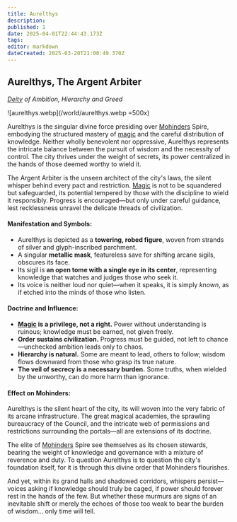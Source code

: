 ```yaml
---
title: Aurelthys
description: 
published: 1
date: 2025-04-01T22:44:43.173Z
tags: 
editor: markdown
dateCreated: 2025-03-20T21:00:49.370Z
---
```


## **Aurelthys, The Argent Arbiter**  
*[Deity](/structure/mechanic/deity.md) of Ambition, Hierarchy and Greed*

![aurelthys.webp](/world/aurelthys.webp =500x)

Aurelthys is the singular divine force presiding over [Mohinders](/location/settlement/city/mohinders.md) Spire, embodying the structured mastery of [magic](/structure/mechanic/magic.md) and the careful distribution of knowledge. Neither wholly benevolent nor oppressive, Aurelthys represents the intricate balance between the pursuit of wisdom and the necessity of control. The city thrives under the weight of secrets, its power centralized in the hands of those deemed worthy to wield it.  

The Argent Arbiter is the unseen architect of the city's laws, the silent whisper behind every pact and restriction. [Magic](/structure/mechanic/magic.md) is not to be squandered but safeguarded, its potential tempered by those with the discipline to wield it responsibly. Progress is encouraged—but only under careful guidance, lest recklessness unravel the delicate threads of civilization.  

#### **Manifestation and Symbols:**  
- Aurelthys is depicted as a **towering, robed figure**, woven from strands of silver and glyph-inscribed parchment.  
- A singular **metallic mask**, featureless save for shifting arcane sigils, obscures its face.  
- Its sigil is **an open tome with a single eye in its center**, representing knowledge that watches and judges those who seek it.  
- Its voice is neither loud nor quiet—when it speaks, it is simply *known*, as if etched into the minds of those who listen.  

#### **Doctrine and Influence:**  
- **[Magic](/structure/mechanic/magic.md) is a privilege, not a right.** Power without understanding is ruinous; knowledge must be earned, not given freely.  
- **Order sustains civilization.** Progress must be guided, not left to chance—unchecked ambition leads only to chaos.  
- **Hierarchy is natural.** Some are meant to lead, others to follow; wisdom flows downward from those who grasp its true nature.  
- **The veil of secrecy is a necessary burden.** Some truths, when wielded by the unworthy, can do more harm than ignorance.  

#### **Effect on Mohinders:**  
Aurelthys is the silent heart of the city, its will woven into the very fabric of its arcane infrastructure. The great magical academies, the sprawling bureaucracy of the Council, and the intricate web of permissions and restrictions surrounding the portals—all are extensions of its doctrine.  

The elite of [Mohinders](/location/settlement/city/mohinders.md) Spire see themselves as its chosen stewards, bearing the weight of knowledge and governance with a mixture of reverence and duty. To question Aurelthys is to question the city's foundation itself, for it is through this divine order that Mohinders flourishes.  

And yet, within its grand halls and shadowed corridors, whispers persist—voices asking if knowledge should truly be caged, if power should forever rest in the hands of the few. But whether these murmurs are signs of an inevitable shift or merely the echoes of those too weak to bear the burden of wisdom… only time will tell.  
